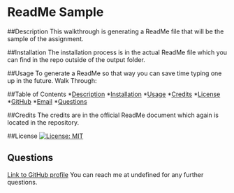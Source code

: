 # ReadMe Sample

  ##Description
  This walkthrough is generating a ReadMe file that will be the sample of the assignment. 

  ##Installation
  The installation process is in the actual ReadMe file which you can find in the repo outside of the output folder.

  ##Usage
  To generate a ReadMe so that way you can save time typing one up in the future.
  Walk Through: 
  
  ##Table of Contents
  *[Description](#description)
  *[Installation](#installation)
  *[Usage](#usage)
  *[Credits](#credits)
  *[License](#license)
  *[GitHub](#github)
  *[Email](#email)
  *[Questions](#questions)

  ##Credits
   The credits are in the official ReadMe document which again is located in the repository.

  ##License
  [![License: MIT](https://img.shields.io/badge/license-MIT-yellow.svg)](https://opensource.org/licenses/MIT)


  ## Questions
  [Link to GitHub profile](https://github.com/urie-w)
  You can reach me at undefined for any further questions.